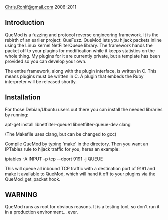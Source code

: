 Chris.Rohlf@gmail.com 2006-2011

## Introduction

QueMod is a fuzzing and protocol reverse engineering framework. It is the
rebirth of an earlier project: QueFuzz. QueMod lets you hijack packets inline
using the Linux kernel NetFilterQueue library. The framework hands the
packet off to your plugins for modification while it keeps statistics on
the whole thing. My plugins for it are currently private, but a template
has been provided so you can develop your own.

The entire framework, along with the plugin interface, is written in C. This
means plugins must be written in C. A plugin that embeds the Ruby interpreter
will be released shortly.

## Installation

For those Debian/Ubuntu users out there you can install the needed libraries
by running:

apt-get install libnetfilter-queue1 libnetfilter-queue-dev clang

(The Makefile uses clang, but can be changed to gcc)

Compile QueMod by typing 'make' in the directory. Then you want an IPTables
rule to hijack traffic for you, heres an example:

iptables -A INPUT -p tcp --dport 9191 -j QUEUE

This will queue all inbound TCP traffic with a destination port of 9191 and
make it available to QueMod, which will hand it off to your plugins via
the QueMod_get_packet hook.

## WARNING

QueMod runs as root for obvious reasons. It is a testing tool, so don't run
it in a production environment... ever.
